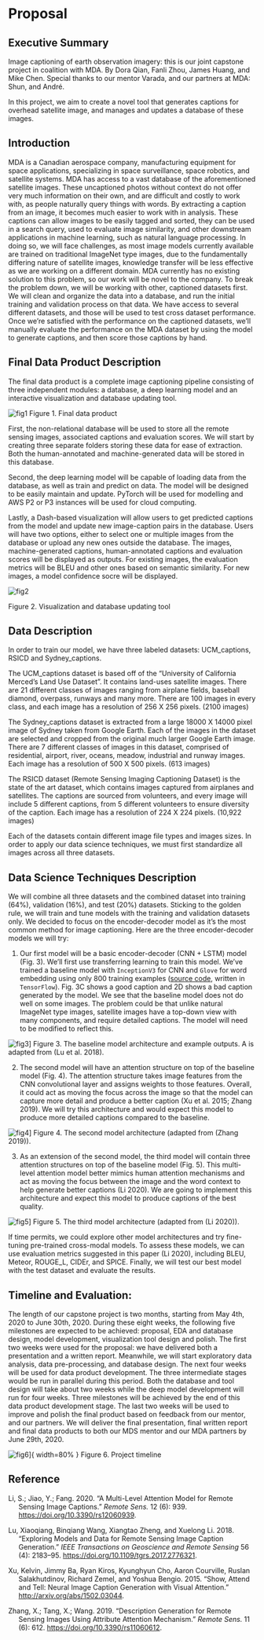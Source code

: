 Proposal
================

## Executive Summary

Image captioning of earth observation imagery: this is our joint
capstone project in coalition with MDA. By Dora Qian, Fanli Zhou, James
Huang, and Mike Chen. Special thanks to our mentor Varada, and our
partners at MDA: Shun, and André.

In this project, we aim to create a novel tool that generates captions
for overhead satellite image, and manages and updates a database of
these images.

## Introduction

MDA is a Canadian aerospace company, manufacturing equipment for space
applications, specializing in space surveillance, space robotics, and
satellite systems. MDA has access to a vast database of the
aforementioned satellite images. These uncaptioned photos without
context do not offer very much information on their own, and are
difficult and costly to work with, as people naturally query things with
words. By extracting a caption from an image, it becomes much easier to
work with in analysis. These captions can allow images to be easily
tagged and sorted, they can be used in a search query, used to evaluate
image similarity, and other downstream applications in machine learning,
such as natural language processing. In doing so, we will face
challenges, as most image models currently available are trained on
traditional ImageNet type images, due to the fundamentally differing
nature of satellite images, knowledge transfer will be less effective as
we are working on a different domain. MDA currently has no existing
solution to this problem, so our work will be novel to the company. To
break the problem down, we will be working with other, captioned
datasets first. We will clean and organize the data into a database, and
run the initial training and validation process on that data. We have
access to several different datasets, and those will be used to test
cross dataset performance. Once we’re satisfied with the performance on
the captioned datasets, we’ll manually evaluate the performance on the
MDA dataset by using the model to generate captions, and then score
those captions by hand.

## Final Data Product Description

The final data product is a complete image captioning pipeline
consisting of three independent modules: a database, a deep learning
model and an interactive visualization and database updating tool.

![fig1](%22../imgs/dataproduct.png%22) Figure 1. Final data product

First, the non-relational database will be used to store all the remote
sensing images, associated captions and evaluation scores. We will start
by creating three separate folders storing these data for ease of
extraction. Both the human-annotated and machine-generated data will be
stored in this database.

Second, the deep learning model will be capable of loading data from the
database, as well as train and predict on data. The model will be
designed to be easily maintain and update. PyTorch will be used for
modelling and AWS P2 or P3 instances will be used for cloud computing.

Lastly, a Dash-based visualization will allow users to get predicted
captions from the model and update new image-caption pairs in the
database. Users will have two options, either to select one or multiple
images from the database or upload any new ones outside the database.
The images, machine-generated captions, human-annotated captions and
evaluation scores will be displayed as outputs. For existing images, the
evaluation metrics will be BLEU and other ones based on semantic
similarity. For new images, a model confidence socre will be displayed.

![fig2](%22../imgs/tool.png%22)

Figure 2. Visualization and database updating tool

## Data Description

In order to train our model, we have three labeled datasets:
UCM\_captions, RSICD and Sydney\_captions.

The UCM\_captions dataset is based off of the “University of California
Merced’s Land Use Dataset”. It contains land-uses satellite images.
There are 21 different classes of images ranging from airplane fields,
baseball diamond, overpass, runways and many more. There are 100 images
in every class, and each image has a resolution of 256 X 256 pixels.
(2100 images)

The Sydney\_captions dataset is extracted from a large 18000 X 14000
pixel image of Sydney taken from Google Earth. Each of the images in the
dataset are selected and cropped from the original much larger Google
Earth image. There are 7 different classes of images in this dataset,
comprised of residential, airport, river, oceans, meadow, industrial and
runway images. Each image has a resolution of 500 X 500 pixels. (613
images)

The RSICD dataset (Remote Sensing Imaging Captioning Dataset) is the
state of the art dataset, which contains images captured from airplanes
and satellites. The captions are sourced from volunteers, and every
image will include 5 different captions, from 5 different volunteers to
ensure diversity of the caption. Each image has a resolution of 224 X
224 pixels. (10,922 images)

Each of the datasets contain different image file types and images
sizes. In order to apply our data science techniques, we must first
standardize all images across all three datasets.

## Data Science Techniques Description

We will combine all three datasets and the combined dataset into
training (64%), validation (16%), and test (20%) datasets. Sticking to
the golden rule, we will train and tune models with the training and
validation datasets only. We decided to focus on the encoder-decoder
model as it’s the most common method for image captioning. Here are the
three encoder-decoder models we will try:

1.  Our first model will be a basic encoder-decoder (CNN + LSTM) model
    (Fig. 3). We’ll first use transferring learning to train this model.
    We’ve trained a baseline model with `InceptionV3` for CNN and
    `Glove` for word embedding using only 800 training examples ([source
    code](https://github.com/UBC-MDS/591_capstone_2020-mda-mds/blob/master/notebooks/baseline_model_tensorflow.ipynb),
    written in `TensorFlow`). Fig. 3C shows a good caption and 2D shows
    a bad caption generated by the model. We see that the baseline model
    does not do well on some images. The problem could be that unlike
    natural ImageNet type images, satellite images have a top-down view
    with many components, and require detailed captions. The model will
    need to be modified to reflect this.

![fig3](%22../imgs/model_1_baseline_examples.png%22)\] Figure 3. The
baseline model architecture and example outputs. A is adapted from (Lu
et al. 2018).

2.  The second model will have an attention structure on top of the
    baseline model (Fig. 4). The attention structure takes image
    features from the CNN convolutional layer and assigns weights to
    those features. Overall, it could act as moving the focus across the
    image so that the model can capture more detail and produce a better
    caption (Xu et al. 2015; Zhang 2019). We will try this architecture
    and would expect this model to produce more detailed captions
    compared to the baseline.

![fig4](%22../imgs/model_2.png%22)\] Figure 4. The second model
architecture (adapted from (Zhang 2019)).

3.  As an extension of the second model, the third model will contain
    three attention structures on top of the baseline model (Fig. 5).
    This multi-level attention model better mimics human attention
    mechanisms and act as moving the focus between the image and the
    word context to help generate better captions (Li 2020). We are
    going to implement this architecture and expect this model to
    produce captions of the best quality.

![fig5](%22../imgs/model_3.png%22)\] Figure 5. The third model
architecture (adapted from (Li 2020)).

If time permits, we could explore other model architectures and try
fine-tuning pre-trained cross-modal models. To assess these models, we
can use evaluation metrics suggested in this paper (Li 2020), including
BLEU, Meteor, ROUGE\_L, CIDEr, and SPICE. Finally, we will test our best
model with the test dataset and evaluate the results.

## Timeline and Evaluation:

The length of our capstone project is two months, starting from May 4th,
2020 to June 30th, 2020. During these eight weeks, the following five
milestones are expected to be achieved: proposal, EDA and database
design, model development, visualization tool design and polish. The
first two weeks were used for the proposal: we have delivered both a
presentation and a written report. Meanwhile, we will start exploratory
data analysis, data pre-processing, and database design. The next four
weeks will be used for data product development. The three intermediate
stages would be run in parallel during this period. Both the database
and tool design will take about two weeks while the deep model
development will run for four weeks. Three milestones will be achieved
by the end of this data product development stage. The last two weeks
will be used to improve and polish the final product based on feedback
from our mentor, and our partners. We will deliver the final
presentation, final written report and final data products to both our
MDS mentor and our MDA partners by June 29th, 2020.

![fig6](%22../imgs/timeline.png%22)\]{ width=80% } Figure 6. Project
timeline

## Reference

<div id="refs" class="references hanging-indent">

<div id="ref-li_2020">

Li, S.; Jiao, Y.; Fang. 2020. “A Multi-Level Attention Model for Remote
Sensing Image Captions.” *Remote Sens.* 12 (6): 939.
<https://doi.org/10.3390/rs12060939>.

</div>

<div id="ref-Lu_2018">

Lu, Xiaoqiang, Binqiang Wang, Xiangtao Zheng, and Xuelong Li. 2018.
“Exploring Models and Data for Remote Sensing Image Caption
Generation.” *IEEE Transactions on Geoscience and Remote Sensing* 56
(4): 2183–95. <https://doi.org/10.1109/tgrs.2017.2776321>.

</div>

<div id="ref-xu2015attend">

Xu, Kelvin, Jimmy Ba, Ryan Kiros, Kyunghyun Cho, Aaron Courville, Ruslan
Salakhutdinov, Richard Zemel, and Yoshua Bengio. 2015. “Show, Attend and
Tell: Neural Image Caption Generation with Visual Attention.”
<http://arxiv.org/abs/1502.03044>.

</div>

<div id="ref-zhang_2019">

Zhang, X.; Tang, X.; Wang. 2019. “Description Generation for Remote
Sensing Images Using Attribute Attention Mechanism.” *Remote Sens.* 11
(6): 612. <https://doi.org/10.3390/rs11060612>.

</div>

</div>
